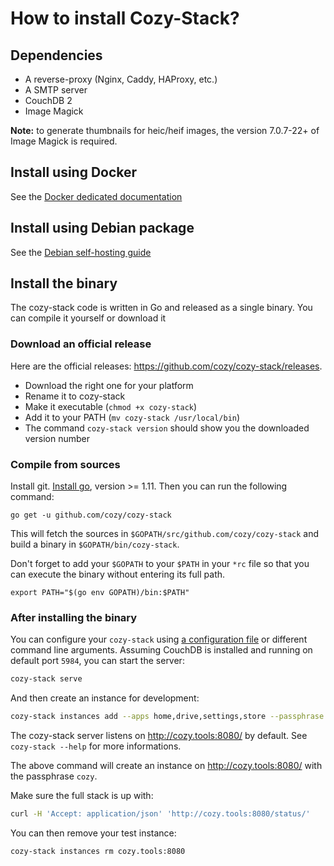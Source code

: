 # How to install Cozy-Stack?

## Dependencies

-   A reverse-proxy (Nginx, Caddy, HAProxy, etc.)
-   A SMTP server
-   CouchDB 2
-   Image Magick

**Note:** to generate thumbnails for heic/heif images, the version 7.0.7-22+ of
Image Magick is required.

## Install using Docker

See the [Docker dedicated documentation](https://github.com/cozy/cozy-stack/blob/master/docs/docker.md)

## Install using Debian package

See the [Debian self-hosting guide](https://docs.cozy.io/en/tutorials/selfhost-debian/)

## Install the binary

The cozy-stack code is written in Go and released as a single binary. You can compile it yourself or download it

### Download an official release

Here are the official releases: https://github.com/cozy/cozy-stack/releases.

- Download the right one for your platform
- Rename it to cozy-stack
- Make it executable (`chmod +x cozy-stack`)
- Add it to your PATH (`mv cozy-stack /usr/local/bin`)
- The command `cozy-stack version` should show you the downloaded version number

### Compile from sources

Install git. [Install go](https://golang.org/doc/install), version >= 1.11. Then you can run the following command:

```
go get -u github.com/cozy/cozy-stack
```

This will fetch the sources in `$GOPATH/src/github.com/cozy/cozy-stack` and
build a binary in `$GOPATH/bin/cozy-stack`.

Don't forget to add your `$GOPATH` to your `$PATH` in your `*rc` file so that
you can execute the binary without entering its full path.

```
export PATH="$(go env GOPATH)/bin:$PATH"
```

### After installing the binary

You can configure your `cozy-stack` using [a configuration file](https://github.com/cozy/cozy-stack/blob/master/cozy.example.yaml) or different
command line arguments. Assuming CouchDB is installed and running on default port
`5984`, you can start the server:

```bash
cozy-stack serve
```

And then create an instance for development:

```bash
cozy-stack instances add --apps home,drive,settings,store --passphrase cozy "cozy.tools:8080"
```

The cozy-stack server listens on http://cozy.tools:8080/ by default. See
`cozy-stack --help` for more informations.

The above command will create an instance on http://cozy.tools:8080/ with the
passphrase `cozy`.

Make sure the full stack is up with:

```bash
curl -H 'Accept: application/json' 'http://cozy.tools:8080/status/'
```

You can then remove your test instance:

```bash
cozy-stack instances rm cozy.tools:8080
```
